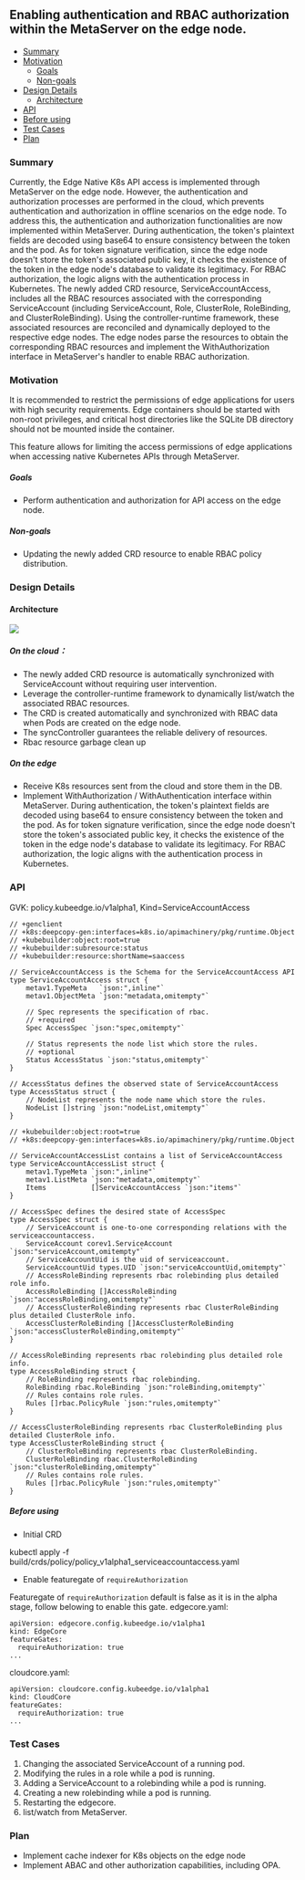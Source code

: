 ## Enabling authentication and RBAC authorization within the MetaServer on the edge node.

- [Summary](#summary)
- [Motivation](#motivation)
  - [Goals](#goals)
  - [Non-goals](#non-goals)
- [Design Details](#design-details)
  - [Architecture](#architecture)
- [API](#api)
- [Before using](#before-using)
- [Test Cases](#test-cases)
- [Plan](#plan)

### Summary

Currently, the Edge Native K8s API access is implemented through MetaServer on the edge node. However, the authentication and authorization processes are performed in the cloud, which prevents authentication and authorization in offline scenarios on the edge node.
To address this, the authentication and authorization functionalities are now implemented within MetaServer. During authentication, the token's plaintext fields are decoded using base64 to ensure consistency between the token and the pod. As for token signature verification, since the edge node doesn't store the token's associated public key, it checks the existence of the token in the edge node's database to validate its legitimacy.
For RBAC authorization, the logic aligns with the authentication process in Kubernetes. The newly added CRD resource, ServiceAccountAccess, includes all the RBAC resources associated with the corresponding ServiceAccount (including ServiceAccount, Role, ClusterRole, RoleBinding, and ClusterRoleBinding). Using the controller-runtime framework, these associated resources are reconciled and dynamically deployed to the respective edge nodes. The edge nodes parse the resources to obtain the corresponding RBAC resources and implement the WithAuthorization interface in MetaServer's handler to enable RBAC authorization.

### Motivation

It is recommended to restrict the permissions of edge applications for users with high security requirements. Edge containers should be started with non-root privileges, and critical host directories like the SQLite DB directory should not be mounted inside the container.

This feature allows for limiting the access permissions of edge applications when accessing native Kubernetes APIs through MetaServer.

##### Goals

- Perform authentication and authorization for API access on the edge node.

##### Non-goals

- Updating the newly added CRD resource to enable RBAC policy distribution.

### Design Details

#### Architecture

![](../../images/proposals/authorization.png)

##### On the cloud：

- The newly added CRD resource is automatically synchronized with ServiceAccount without requiring user intervention.
- Leverage the controller-runtime framework to dynamically list/watch the associated RBAC resources.
- The CRD is created automatically and synchronized with RBAC data when Pods are created on the edge node.
- The syncController guarantees the reliable delivery of resources.
- Rbac resource garbage clean up

##### On the edge

- Receive K8s resources sent from the cloud and store them in the DB.
- Implement WithAuthorization / WithAuthentication interface within MetaServer. During authentication, the token's plaintext fields are decoded using base64 to ensure consistency between the token and the pod. As for token signature verification, since the edge node doesn't store the token's associated public key, it checks the existence of the token in the edge node's database to validate its legitimacy. For RBAC authorization, the logic aligns with the authentication process in Kubernetes.

### API

GVK: policy.kubeedge.io/v1alpha1, Kind=ServiceAccountAccess

```
// +genclient
// +k8s:deepcopy-gen:interfaces=k8s.io/apimachinery/pkg/runtime.Object
// +kubebuilder:object:root=true
// +kubebuilder:subresource:status
// +kubebuilder:resource:shortName=saaccess

// ServiceAccountAccess is the Schema for the ServiceAccountAccess API
type ServiceAccountAccess struct {
	metav1.TypeMeta   `json:",inline"`
	metav1.ObjectMeta `json:"metadata,omitempty"`

	// Spec represents the specification of rbac.
	// +required
	Spec AccessSpec `json:"spec,omitempty"`

	// Status represents the node list which store the rules.
	// +optional
	Status AccessStatus `json:"status,omitempty"`
}

// AccessStatus defines the observed state of ServiceAccountAccess
type AccessStatus struct {
	// NodeList represents the node name which store the rules.
	NodeList []string `json:"nodeList,omitempty"`
}

// +kubebuilder:object:root=true
// +k8s:deepcopy-gen:interfaces=k8s.io/apimachinery/pkg/runtime.Object

// ServiceAccountAccessList contains a list of ServiceAccountAccess
type ServiceAccountAccessList struct {
	metav1.TypeMeta `json:",inline"`
	metav1.ListMeta `json:"metadata,omitempty"`
	Items           []ServiceAccountAccess `json:"items"`
}

// AccessSpec defines the desired state of AccessSpec
type AccessSpec struct {
	// ServiceAccount is one-to-one corresponding relations with the serviceaccountaccess.
	ServiceAccount corev1.ServiceAccount `json:"serviceAccount,omitempty"`
	// ServiceAccountUid is the uid of serviceaccount.
	ServiceAccountUid types.UID `json:"serviceAccountUid,omitempty"`
	// AccessRoleBinding represents rbac rolebinding plus detailed role info.
	AccessRoleBinding []AccessRoleBinding `json:"accessRoleBinding,omitempty"`
	// AccessClusterRoleBinding represents rbac ClusterRoleBinding plus detailed ClusterRole info.
	AccessClusterRoleBinding []AccessClusterRoleBinding `json:"accessClusterRoleBinding,omitempty"`
}

// AccessRoleBinding represents rbac rolebinding plus detailed role info.
type AccessRoleBinding struct {
	// RoleBinding represents rbac rolebinding.
	RoleBinding rbac.RoleBinding `json:"roleBinding,omitempty"`
	// Rules contains role rules.
	Rules []rbac.PolicyRule `json:"rules,omitempty"`
}

// AccessClusterRoleBinding represents rbac ClusterRoleBinding plus detailed ClusterRole info.
type AccessClusterRoleBinding struct {
	// ClusterRoleBinding represents rbac ClusterRoleBinding.
	ClusterRoleBinding rbac.ClusterRoleBinding `json:"clusterRoleBinding,omitempty"`
	// Rules contains role rules.
	Rules []rbac.PolicyRule `json:"rules,omitempty"`
}
```

##### Before using

- Initial CRD

kubectl apply -f build/crds/policy/policy_v1alpha1_serviceaccountaccess.yaml

- Enable featuregate of `requireAuthorization` 

Featuregate of `requireAuthorization` default is false as it is in the alpha stage, follow belowing to enable this gate.
edgecore.yaml:

```
apiVersion: edgecore.config.kubeedge.io/v1alpha1
kind: EdgeCore
featureGates:
  requireAuthorization: true
...
```

cloudcore.yaml:

```
apiVersion: cloudcore.config.kubeedge.io/v1alpha1
kind: CloudCore
featureGates:
  requireAuthorization: true
...
```

### Test Cases

1. Changing the associated ServiceAccount of a running pod.
2. Modifying the rules in a role while a pod is running.
3. Adding a ServiceAccount to a rolebinding while a pod is running.
4. Creating a new rolebinding while a pod is running.
5. Restarting the edgecore.
6. list/watch from MetaServer.

### Plan

- Implement cache indexer for K8s objects on the edge node
- Implement ABAC and other authorization capabilities, including OPA.
